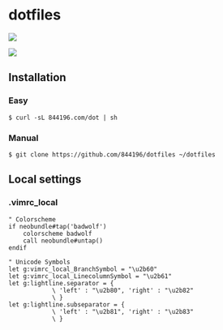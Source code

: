 # dotfiles
[![](http://img.shields.io/badge/license-WTFPL-red.svg?style=flat)](LICENSE)

![](http://31.media.tumblr.com/6a28dc6e2524ca9a3015bc671433375b/tumblr_nfjv1yHiHB1s7qf9xo1_r1_1280.png)

## Installation
### Easy
```shellsession
$ curl -sL 844196.com/dot | sh
```

### Manual
```shellsession
$ git clone https://github.com/844196/dotfiles ~/dotfiles
```

## Local settings
### .vimrc_local
```vim
" Colorscheme
if neobundle#tap('badwolf')
    colorscheme badwolf
    call neobundle#untap()
endif

" Unicode Symbols
let g:vimrc_local_BranchSymbol = "\u2b60"
let g:vimrc_local_LinecolumnSymbol = "\u2b61"
let g:lightline.separator = {
            \ 'left' : "\u2b80", 'right' : "\u2b82"
            \ }
let g:lightline.subseparator = {
            \ 'left' : "\u2b81", 'right' : "\u2b83"
            \ }
```
